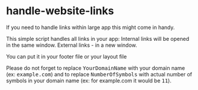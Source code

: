 # handle-website-links

If you need to handle links within large app this might come in handy.

This simple script handles all links in your app:
Internal links will be opened in the same window.
External links - in a new window.

You can put it in your footer file or your layout file

Please do not forget to replace <kbd>YourDomainName</kbd> with your domain name (ex: <kbd>example.com</kbd>) 
and to replace <kbd>NumberOfSymbols</kbd> with actual number of symbols in your domain name (ex: for example.com it would be <kbd>11</kbd>).
